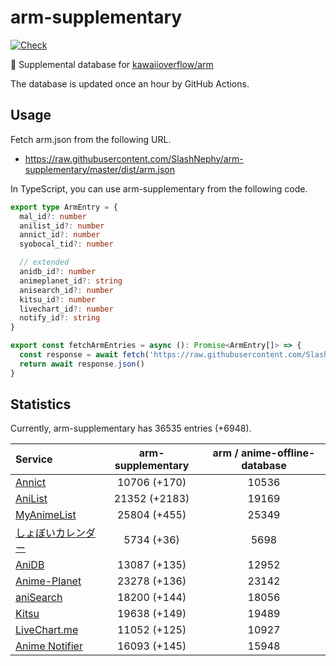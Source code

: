 # arm-supplementary

[![Check](https://github.com/SlashNephy/arm-supplementary/actions/workflows/check-node.yml/badge.svg)](https://github.com/SlashNephy/arm-supplementary/actions/workflows/check-node.yml)

💊 Supplemental database for [kawaiioverflow/arm](https://github.com/kawaiioverflow/arm)

The database is updated once an hour by GitHub Actions.

## Usage

Fetch arm.json from the following URL.

- https://raw.githubusercontent.com/SlashNephy/arm-supplementary/master/dist/arm.json

In TypeScript, you can use arm-supplementary from the following code.

```TypeScript
export type ArmEntry = {
  mal_id?: number
  anilist_id?: number
  annict_id?: number
  syobocal_tid?: number

  // extended
  anidb_id?: number
  animeplanet_id?: string
  anisearch_id?: number
  kitsu_id?: number
  livechart_id?: number
  notify_id?: string
}

export const fetchArmEntries = async (): Promise<ArmEntry[]> => {
  const response = await fetch('https://raw.githubusercontent.com/SlashNephy/arm-supplementary/master/dist/arm.json')
  return await response.json()
}
```

## Statistics

Currently, arm-supplementary has 36535 entries (+6948).

| Service                                     | arm-supplementary | arm / anime-offline-database |
| :------------------------------------------ | :---------------: | :--------------------------: |
| [Annict](https://annict.com)                |   10706 (+170)    |            10536             |
| [AniList](https://anilist.co)               |   21352 (+2183)   |            19169             |
| [MyAnimeList](https://myanimelist.net)      |   25804 (+455)    |            25349             |
| [しょぼいカレンダー](https://cal.syoboi.jp) |    5734 (+36)     |             5698             |
| [AniDB](https://anidb.net)                  |   13087 (+135)    |            12952             |
| [Anime-Planet](https://anime-planet.com)    |   23278 (+136)    |            23142             |
| [aniSearch](https://anisearch.com)          |   18200 (+144)    |            18056             |
| [Kitsu](https://kitsu.io)                   |   19638 (+149)    |            19489             |
| [LiveChart.me](https://livechart.me)        |   11052 (+125)    |            10927             |
| [Anime Notifier](https://notify.moe)        |   16093 (+145)    |            15948             |
